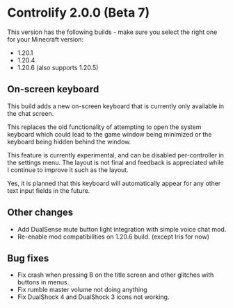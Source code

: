 # Controlify 2.0.0 (Beta 7)

This version has the following builds - make sure you select the right one for your Minecraft version:
- 1.20.1
- 1.20.4
- 1.20.6 (also supports 1.20.5)

## On-screen keyboard

This build adds a new on-screen keyboard that is currently only available in the chat screen.

This replaces the old functionality of attempting to open the system keyboard which could lead to the game
window being minimized or the keyboard being hidden behind the window.

This feature is currently experimental, and can be disabled per-controller in the settings menu.
The layout is not final and feedback is appreciated while I continue to improve it such as the layout.

Yes, it is planned that this keyboard will automatically appear for any other text input fields in the future.

## Other changes

- Add DualSense mute button light integration with simple voice chat mod.
- Re-enable mod compatibilities on 1.20.6 build. (except Iris for now)

## Bug fixes

- Fix crash when pressing B on the title screen and other glitches with buttons in menus.
- Fix rumble master volume not doing anything
- Fix DualShock 4 and DualShock 3 icons not working.
